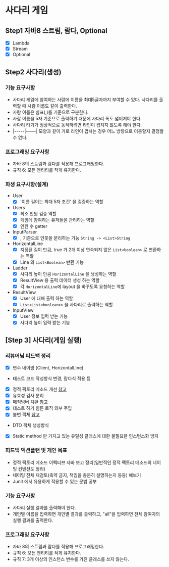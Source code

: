 # 사다리 게임

## Step1 자바8 스트림, 람다, Optional

* [X] Lambda
* [X] Stream
* [X] Optional

## Step2 사다리(생성)

### 기능 요구사항

* 사다리 게임에 참여하는 사람에 이름을 최대5글자까지 부여할 수 있다. 사다리를 출력할 때 사람 이름도 같이 출력한다.
* 사람 이름은 쉼표(,)를 기준으로 구분한다.
* 사람 이름을 5자 기준으로 출력하기 때문에 사다리 폭도 넓어져야 한다.
* 사다리 타기가 정상적으로 동작하려면 라인이 겹치지 않도록 해야 한다.
* |-----|-----| 모양과 같이 가로 라인이 겹치는 경우 어느 방향으로 이동할지 결정할 수 없다.

### 프로그래밍 요구사항

* 자바 8의 스트림과 람다를 적용해 프로그래밍한다.
* 규칙 6: 모든 엔티티를 작게 유지한다.

### 파생 요구사항(설계)

* User
  * [X] '이름 길이는 최대 5자 조건' 을 검증하는 역할
* Users
  * [X] 최소 인원 검증 역할
  * [X] 게임에 참여하는 유저들을 관리하는 역할
  * [X] 인원 수 getter
* InputParser
  * [X] , 기준으로 인풋을 분리하는 기능 `String -> <List>String`
* HorizontalLine
  * [X] 지정된 길이 만큼, true 가 2개 이상 연속되지 않은 `List<boolean>` 로 변환하는 역할
  * [X] Line 의 `List<Boolean>` 반환 기능
* Ladder
  * [X] 사다리 높이 만큼 `HorizontalLine` 을 생성하는 역할
  * [X] ResultView 용 출력 데이터 생성 하는 역할
  * [X] 각 `HorizontalLine`에 layout 을 바꾸도록 요청하는 역할
* ResultView
  * [X] User 에 대해 출력 하는 역할
  * [X] `List<List<boolean>>` 을 사다리로 출력하는 역할
* InputView
  * [X] User 정보 입력 받는 기능
  * [X] 사다리 높이 입력 받는 기능

## [Step 3] 사다리(게임 실행)

### 리뷰어님 피드백 정리

* [X] 변수 네이밍 (Client, HorizontalLine)
* 테스트 코드 작성방식 변경, 람다식 적용 등
* [X] 정적 팩토리 메소드
  개선 [참고](https://velog.io/@ljinsk3/%EC%A0%95%EC%A0%81-%ED%8C%A9%ED%86%A0%EB%A6%AC-%EB%A9%94%EC%84%9C%EB%93%9C%EB%8A%94-%EC%99%9C-%EC%82%AC%EC%9A%A9%ED%95%A0%EA%B9%8C)
* [X] 유효성 검사 분리
* [X] 매직넘버 치환 [참고](https://hoonmaro.tistory.com/44)
* [X] 테스트 하기 힘든 로직 외부 주입
* [X] 불변 객체 [참고](https://woowacourse.github.io/javable/2020-05-08/First-Class-Collection)
* DTO 객체 생성방식
* [X] Static method 만 가지고 있는 유틸성 클래스에 대한 불필요한 인스턴스화 방지

### 피드백 액션플랜 및 개인 묙표

* 정적 팩토리 메소드 이펙티브 자바 보고 정리(일반적인 정적 팩토리 메소드의 네이밍 컨벤션도 정리)
* 네이밍 전체 재검토(축약 금지, 책임을 충분히 설명하는지 등등) 해보기
* Junit 에서 유용하게 적용할 수 있는 문법 공부

### 기능 요구사항

* 사다리 실행 결과를 출력해야 한다.
* 개인별 이름을 입력하면 개인별 결과를 출력하고, "all"을 입력하면 전체 참여자의 실행 결과를 출력한다.

### 프로그래밍 요구사항

* 자바 8의 스트림과 람다를 적용해 프로그래밍한다.
* 규칙 6: 모든 엔티티를 작게 유지한다.
* 규칙 7: 3개 이상의 인스턴스 변수를 가진 클래스를 쓰지 않는다.
